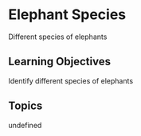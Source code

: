# Elephant Species

Different species of elephants

## Learning Objectives
Identify different species of elephants

## Topics
undefined